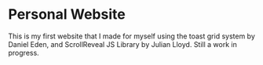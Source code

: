 # Personal Website

This is my first website that I made for myself using the toast grid system by Daniel Eden, and ScrollReveal JS Library by Julian Lloyd. Still a work in progress. 
